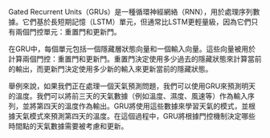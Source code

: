 Gated Recurrent Units（GRUs）是一種循環神經網絡（RNN），用於處理序列數據。它們基於長短期記憶（LSTM）單元，但通常比LSTM更輕量級，因為它們只有兩個門控單元：重置門和更新門。

在GRU中，每個單元包括一個隱藏層狀態向量和一個輸入向量。這些向量被用於計算兩個門控：重置門和更新門。重置門決定使用多少過去的隱藏狀態來計算當前的輸出，而更新門決定使用多少新的輸入來更新當前的隱藏狀態。

舉例來說，如果我們正在處理一個天氣預測問題，我們可以使用GRU來預測明天的溫度。我們可以將前三天的天氣數據（例如溫度、濕度、風速等）作為輸入序列，並將第四天的溫度作為輸出。GRU將使用這些數據來學習天氣的模式，並根據天氣模式來預測第四天的溫度。在這個過程中，GRU將根據門控機制決定哪些時間點的天氣數據需要被考慮和更新。